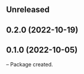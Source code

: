 <!-- Learn how to maintain this file at https://github.com/WordPress/gutenberg/tree/HEAD/packages#maintaining-changelogs. -->

## Unreleased

## 0.2.0 (2022-10-19)

## 0.1.0 (2022-10-05)

– Package created.
